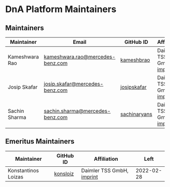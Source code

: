 <!-- SPDX-License-Identifier: MIT --->
# DnA Platform Maintainers

## Maintainers

| Maintainer          | Email                             | GitHub ID                                   | Affiliation                                                                                       | Joined     |
|---------------------|-----------------------------------|---------------------------------------------|---------------------------------------------------------------------------------------------------|------------|
| Kameshwara Rao | <kameshwara.rao@mercedes-benz.com> | [kameshbrao](https://github.com/kameshbrao)   | Daimler TSS GmbH, [imprint](https://github.com/Daimler/daimler-foss/blob/master/LEGAL_IMPRINT.md) | 2021-12-24 |
| Josip Skafar | <josip.skafar@mercedes-benz.com> | [josipskafar](https://github.com/josipskafar)   | Daimler TSS GmbH, [imprint](https://github.com/Daimler/daimler-foss/blob/master/LEGAL_IMPRINT.md) | 2021-12-24 |
| Sachin Sharma | <sachin.sharma@mercedes-benz.com> | [sachinaryans](https://github.com/sachinaryans)   | Daimler TSS GmbH, [imprint](https://github.com/Daimler/daimler-foss/blob/master/LEGAL_IMPRINT.md) | 2021-12-24 |


## Emeritus Maintainers

| Maintainer | GitHub ID | Affiliation | Left |
|------------|-----------|-------------|------|
| Konstantinos Loizas | [konsloiz](https://github.com/konsloiz)   | Daimler TSS GmbH, [imprint](https://github.com/Daimler/daimler-foss/blob/master/LEGAL_IMPRINT.md) | 2022-02-28 |
